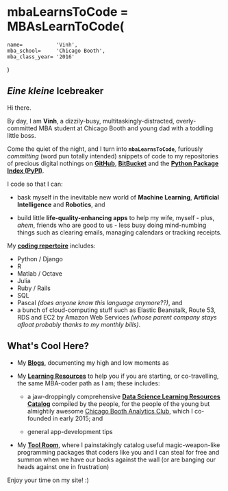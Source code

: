 # **mbaLearnsToCode** = MBAsLearnToCode(
    name=           'Vinh',
    mba_school=     'Chicago Booth',
    mba_class_year= '2016'
)


## *Eine kleine* Icebreaker

Hi there.

By day, I am **Vinh**, a dizzily-busy, multitaskingly-distracted, overly-committed MBA student at Chicago Booth and young dad with a toddling little boss.

Come the quiet of the night, and I turn into **`mbaLearnsToCode`**, furiously *committing* (word pun totally intended) snippets of code to my repositories of precious digital nothings on [**GitHub**](https://github.com/mbaLearnsToCode), [**BitBucket**](https://bitbucket.org/MBALearnsToCode) and the [**Python Package Index (PyPI)**](https://pypi.python.org).

I code so that I can:

* bask myself in the inevitable new world of **Machine Learning**, **Artificial Intelligence** and **Robotics**, and

* build little **life-quality-enhancing apps** to help my wife, myself - plus, *ahem*, friends who are good to us - less busy doing mind-numbing things such as clearing emails, managing calendars or tracking receipts.

My [**coding repertoire**](myRepertoire/) includes:

* Python / Django
* R
* Matlab / Octave
* Julia
* Ruby / Rails
* SQL
* Pascal *(does anyone know this language anymore??)*, and
* a bunch of cloud-computing stuff such as Elastic Beanstalk, Route 53, RDS and EC2 by Amazon Web Services *(whose parent company stays afloat probably thanks to my monthly bills)*.


## What's Cool Here?

* My [**Blogs**](blogs/_whats_in_here), documenting my high and low moments as 

* My [**Learning Resources**](learningResources/_whats_in_here) to help you if you are starting, or co-travelling, the same MBA-coder path as I am; these includes:

    - a jaw-droppingly comprehensive [**Data Science Learning Resources Catalog**](https://docs.google.com/spreadsheets/d/1SJFxanYga2V7lLLk3XZcY5ly_T32mfgMcNRb2VMfDOs) compiled by the people, for the people of the young but almightily awesome [Chicago Booth Analytics Club](https://groups.chicagobooth.edu/analytics), which I co-founded in early 2015; and
    
    - general app-development tips

* My [**Tool Room**](toolRoom/_whats_in_here), where I painstakingly catalog useful magic-weapon-like programming packages that coders like you and I can steal for free and summon when we have our backs against the wall (or are banging our heads against one in frustration)

Enjoy your time on my site! :)
